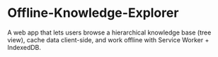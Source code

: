 # Offline-Knowledge-Explorer
A web app that lets users browse a hierarchical knowledge base (tree view), cache data client-side, and work offline with Service Worker + IndexedDB.
